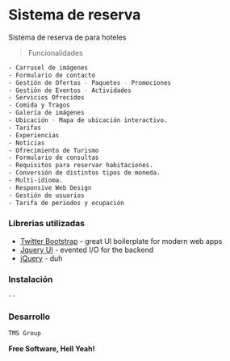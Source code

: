 # Sistema de reserva

Sistema de reserva de para hoteles
> Funcionalidades

```sh
- Carrusel de imágenes
- Formulario de contacto
- Gestión de Ofertas - Paquetes - Promociones
- Gestión de Eventos - Actividades
- Servicios Ofrecidos
- Comida y Tragos
- Galería de imágenes
- Ubicación - Mapa de ubicación interactivo.
- Tarifas
- Experiencias
- Noticias
- Ofrecimiento de Turismo
- Formulario de consultas
- Requisitos para reservar habitaciones.
- Conversión de distintos tipos de moneda.
- Multi-idioma.
- Responsive Web Design
- Gestión de usuarios
- Tarifa de periodos y ocupación
```

### Librerias utilizadas

* [Twitter Bootstrap] - great UI boilerplate for modern web apps
* [Jquery UI] - evented I/O for the backend
* [jQuery] - duh

### Instalación

```sh
--
```

### Desarrollo 

```sh
TMS Group
```


**Free Software, Hell Yeah!**

[Twitter Bootstrap]:http://twitter.github.com/bootstrap/
[Jquery UI]:http://jqueryui.com/
[jQuery]:http://jquery.com